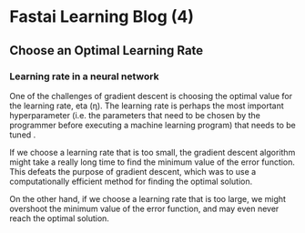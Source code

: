 # Fastai Learning Blog (4)


## Choose an Optimal Learning Rate

### Learning rate in a neural network

One of the challenges of gradient descent is choosing the optimal value for the learning rate, eta (η). The learning rate is perhaps the most important hyperparameter (i.e. the parameters that need to be chosen by the programmer before executing a machine learning program) that needs to be tuned .

If we choose a learning rate that is too small, the gradient descent algorithm might take a really long time to find the minimum value of the error function. This defeats the purpose of gradient descent, which was to use a computationally efficient method for finding the optimal solution.

On the other hand, if we choose a learning rate that is too large, we might overshoot the minimum value of the error function, and may even never reach the optimal solution. 
